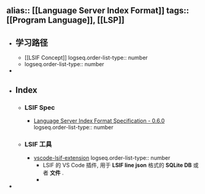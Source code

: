 alias:: [[Language Server Index Format]]
tags:: [[Program Language]], [[LSP]]
---

- ## 学习路径
	- [[LSIF Concept]]
	  logseq.order-list-type:: number
	- logseq.order-list-type:: number
-
- ## Index
	- ### LSIF Spec
		- [Language Server Index Format Specification - 0.6.0](https://microsoft.github.io/language-server-protocol/specifications/lsif/0.6.0/specification/)
		  logseq.order-list-type:: number
	- ### LSIF 工具
		- [vscode-lsif-extension](https://github.com/Microsoft/vscode-lsif-extension) 
		  logseq.order-list-type:: number
			- LSIF 的 VS Code 插件, 用于 **LSIF line json** 格式的 **SQLite DB** 或者 **文件** .
			-
-